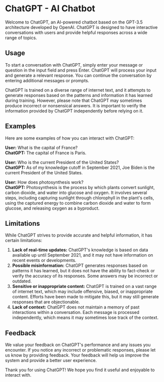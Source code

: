 # ChatGPT - AI Chatbot

Welcome to ChatGPT, an AI-powered chatbot based on the GPT-3.5 architecture developed by OpenAI. ChatGPT is designed to have interactive conversations with users and provide helpful responses across a wide range of topics.

## Usage

To start a conversation with ChatGPT, simply enter your message or question in the input field and press Enter. ChatGPT will process your input and generate a relevant response. You can continue the conversation by entering additional messages or prompts.

ChatGPT is trained on a diverse range of internet text, and it attempts to generate responses based on the patterns and information it has learned during training. However, please note that ChatGPT may sometimes produce incorrect or nonsensical answers. It is important to verify the information provided by ChatGPT independently before relying on it.

## Examples

Here are some examples of how you can interact with ChatGPT:

**User:** What is the capital of France?  
**ChatGPT:** The capital of France is Paris.

**User:** Who is the current President of the United States?  
**ChatGPT:** As of my knowledge cutoff in September 2021, Joe Biden is the current President of the United States.

**User:** How does photosynthesis work?  
**ChatGPT:** Photosynthesis is the process by which plants convert sunlight, carbon dioxide, and water into glucose and oxygen. It involves several steps, including capturing sunlight through chlorophyll in the plant's cells, using the captured energy to combine carbon dioxide and water to form glucose, and releasing oxygen as a byproduct.

## Limitations

While ChatGPT strives to provide accurate and helpful information, it has certain limitations:

1. **Lack of real-time updates:** ChatGPT's knowledge is based on data available up until September 2021, and it may not have information on recent events or developments.
2. **Possible misinformation:** ChatGPT generates responses based on patterns it has learned, but it does not have the ability to fact-check or verify the accuracy of its responses. Some answers may be incorrect or outdated.
3. **Sensitive or inappropriate content:** ChatGPT is trained on a vast range of internet text, which may include offensive, biased, or inappropriate content. Efforts have been made to mitigate this, but it may still generate responses that are objectionable.
4. **Lack of context:** ChatGPT does not maintain a memory of past interactions within a conversation. Each message is processed independently, which means it may sometimes lose track of the context.

## Feedback

We value your feedback on ChatGPT's performance and any issues you encounter. If you notice any incorrect or problematic responses, please let us know by providing feedback. Your feedback will help us improve the system and provide a better user experience.

Thank you for using ChatGPT! We hope you find it useful and enjoyable to interact with.
